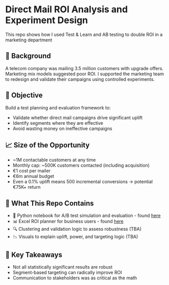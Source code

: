 # Direct Mail ROI Analysis and Experiment Design
This repo shows how I used Test &amp; Learn and AB testing to double ROI in a marketing department

## 📌 Background
A telecom company was mailing 3.5 million customers with upgrade offers. Marketing mix models suggested poor ROI. 
I supported the marketing team to redesign and validate their campaigns using controlled experiments.

## 🎯 Objective
Build a test planning and evaluation framework to:
- Validate whether direct mail campaigns drive significant uplift
- Identify segments where they are effective
- Avoid wasting money on ineffective campaigns

## 📈 Size of the Opportunity
- ~1M contactable customers at any time
- Monthly cap: ~500K customers contacted (including acquisition)
- €1 cost per mailer
- €6m annual budget
- Even a 0.1% uplift means 500 incremental conversions → potential €75K+ return

## 🧪 What This Repo Contains
- 🐍 Python notebook for A/B test simulation and evaluation - found [here](https://github.com/jamesoliver1981/AB_Testing/tree/main/Walkthrough)
- 📊 Excel ROI planner for business users - found [here](https://github.com/jamesoliver1981/AB_Testing/tree/main/Tools)
- 🔍 Clustering and validation logic to assess robustness (TBA)
- 📉 Visuals to explain uplift, power, and targeting logic (TBA)

## 🧠 Key Takeaways
- Not all statistically significant results are robust
- Segment-based targeting can radically improve ROI
- Communication to stakeholders was as critical as the math



